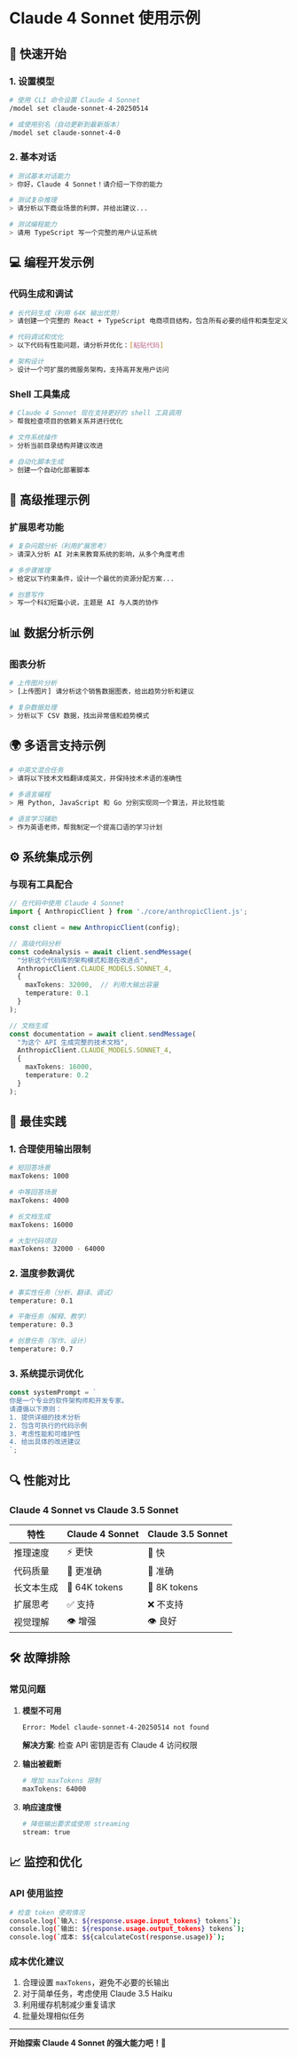# Claude 4 Sonnet 使用示例

## 🚀 快速开始

### 1. 设置模型

```bash
# 使用 CLI 命令设置 Claude 4 Sonnet
/model set claude-sonnet-4-20250514

# 或使用别名（自动更新到最新版本）
/model set claude-sonnet-4-0
```

### 2. 基本对话

```bash
# 测试基本对话能力
> 你好，Claude 4 Sonnet！请介绍一下你的能力

# 测试复杂推理
> 请分析以下商业场景的利弊，并给出建议...

# 测试编程能力
> 请用 TypeScript 写一个完整的用户认证系统
```

## 💻 编程开发示例

### 代码生成和调试

```bash
# 长代码生成（利用 64K 输出优势）
> 请创建一个完整的 React + TypeScript 电商项目结构，包含所有必要的组件和类型定义

# 代码调试和优化
> 以下代码有性能问题，请分析并优化：[粘贴代码]

# 架构设计
> 设计一个可扩展的微服务架构，支持高并发用户访问
```

### Shell 工具集成

```bash
# Claude 4 Sonnet 现在支持更好的 shell 工具调用
> 帮我检查项目的依赖关系并进行优化

# 文件系统操作
> 分析当前目录结构并建议改进

# 自动化脚本生成
> 创建一个自动化部署脚本
```

## 🧠 高级推理示例

### 扩展思考功能

```bash
# 复杂问题分析（利用扩展思考）
> 请深入分析 AI 对未来教育系统的影响，从多个角度考虑

# 多步骤推理
> 给定以下约束条件，设计一个最优的资源分配方案...

# 创意写作
> 写一个科幻短篇小说，主题是 AI 与人类的协作
```

## 📊 数据分析示例

### 图表分析

```bash
# 上传图片分析
> [上传图片] 请分析这个销售数据图表，给出趋势分析和建议

# 复杂数据处理
> 分析以下 CSV 数据，找出异常值和趋势模式
```

## 🌍 多语言支持示例

```bash
# 中英文混合任务
> 请将以下技术文档翻译成英文，并保持技术术语的准确性

# 多语言编程
> 用 Python, JavaScript 和 Go 分别实现同一个算法，并比较性能

# 语言学习辅助
> 作为英语老师，帮我制定一个提高口语的学习计划
```

## ⚙️ 系统集成示例

### 与现有工具配合

```typescript
// 在代码中使用 Claude 4 Sonnet
import { AnthropicClient } from './core/anthropicClient.js';

const client = new AnthropicClient(config);

// 高级代码分析
const codeAnalysis = await client.sendMessage(
  "分析这个代码库的架构模式和潜在改进点",
  AnthropicClient.CLAUDE_MODELS.SONNET_4,
  { 
    maxTokens: 32000,  // 利用大输出容量
    temperature: 0.1 
  }
);

// 文档生成
const documentation = await client.sendMessage(
  "为这个 API 生成完整的技术文档",
  AnthropicClient.CLAUDE_MODELS.SONNET_4,
  { 
    maxTokens: 16000,
    temperature: 0.2 
  }
);
```

## 🎯 最佳实践

### 1. 合理使用输出限制

```bash
# 短回答场景
maxTokens: 1000

# 中等回答场景  
maxTokens: 4000

# 长文档生成
maxTokens: 16000

# 大型代码项目
maxTokens: 32000 - 64000
```

### 2. 温度参数调优

```bash
# 事实性任务（分析、翻译、调试）
temperature: 0.1

# 平衡任务（解释、教学）
temperature: 0.3

# 创意任务（写作、设计）
temperature: 0.7
```

### 3. 系统提示词优化

```typescript
const systemPrompt = `
你是一个专业的软件架构师和开发专家。
请遵循以下原则：
1. 提供详细的技术分析
2. 包含可执行的代码示例
3. 考虑性能和可维护性
4. 给出具体的改进建议
`;
```

## 🔍 性能对比

### Claude 4 Sonnet vs Claude 3.5 Sonnet

| 特性 | Claude 4 Sonnet | Claude 3.5 Sonnet |
|------|----------------|-------------------|
| 推理速度 | ⚡ 更快 | 🔸 快 |
| 代码质量 | 🎯 更准确 | 🎯 准确 |
| 长文本生成 | 📝 64K tokens | 📝 8K tokens |
| 扩展思考 | ✅ 支持 | ❌ 不支持 |
| 视觉理解 | 👁️ 增强 | 👁️ 良好 |

## 🛠️ 故障排除

### 常见问题

1. **模型不可用**
   ```bash
   Error: Model claude-sonnet-4-20250514 not found
   ```
   **解决方案**: 检查 API 密钥是否有 Claude 4 访问权限

2. **输出被截断**
   ```bash
   # 增加 maxTokens 限制
   maxTokens: 64000
   ```

3. **响应速度慢**
   ```bash
   # 降低输出要求或使用 streaming
   stream: true
   ```

## 📈 监控和优化

### API 使用监控

```bash
# 检查 token 使用情况
console.log(`输入: ${response.usage.input_tokens} tokens`);
console.log(`输出: ${response.usage.output_tokens} tokens`);
console.log(`成本: $${calculateCost(response.usage)}`);
```

### 成本优化建议

1. 合理设置 `maxTokens`，避免不必要的长输出
2. 对于简单任务，考虑使用 Claude 3.5 Haiku
3. 利用缓存机制减少重复请求
4. 批量处理相似任务

---

**开始探索 Claude 4 Sonnet 的强大能力吧！🚀**